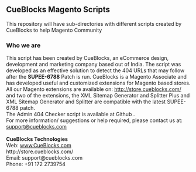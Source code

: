 <h2>CueBlocks Magento Scripts </h2>
<p>This repository will have sub-directories with different scripts created by CueBlocks to help Magento Community<br/>

<h3><b>Who we are</b></h3>
This script has been created by CueBlocks, an eCommerce design, development and marketing company based out of India. The script was developed as an effective solution to detect the 404 URLs that may follow after the <b>SUPEE-6788</b> Patch is run. CueBlocks is a Magento Associate and has developed useful and customized extensions for Magento based stores. All our Magento extensions are available on: <a href="http://store.cueblocks.com/" target="_blank">http://store.cueblocks.com/</a> and two of the extensions, the XML Sitemap Generator and Splitter Plus and XML Sitemap Generator and Splitter are compatible with the latest SUPEE-6788 patch. 
<br/>
The Admin 404 Checker script is available at Github <insert link>. <br/>For more information/ suggestions or help required, please contact us at: <a href="mailto:support@cueblocks.com">support@cueblocks.com </a>
<br/><br/>
<b>CueBlocks Technologies </b><br/>
Web: <a href="http://www.cueblocks.com/">www.CueBlocks.com</a> <br/>
http://store.cueblocks.com/ <br/>
Email: support@cueblocks.com <br/>
Phone: +91 172 2739754 <br/>




